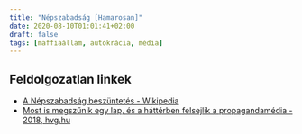```yaml
---
title: "Népszabadság [Hamarosan]"
date: 2020-08-10T01:01:41+02:00
draft: false
tags: [maffiaállam, autokrácia, média]
---
```


## Feldolgozatlan linkek

- [A Népszabadság beszüntetés - Wikipedia](https://hu.wikipedia.org/wiki/N%C3%A9pszabads%C3%A1g)
- [Most is megszűnik egy lap, és a háttérben felsejlik a propagandamédia - 2018, hvg.hu](https://hvg.hu/itthon/20181208_puch_laszlo_vasarnapi_hirek_nepszava)